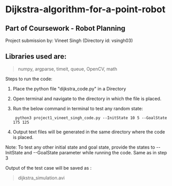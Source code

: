 # Dijkstra-algorithm-for-a-point-robot
## Part of Coursework - Robot Planning 

Project submission by: Vineet Singh (Directory id: vsingh03)

## Libraries used are: 
>numpy, argparse, timeit, queue, OpenCV, math 

Steps to run the code:
1. Place the python file "dijkstra_code.py" in a Directory
2. Open terminal and navigate to the directory in which the file is placed. 
3. Run the below command in terminal to test any random state:
        
        python3 project1_vineet_singh_code.py --InitState 10 5 --GoalState 175 125

4. Output text files will be generated in the same directory where the code is placed. 

Note: To test any other initial state and goal state, provide the states to --InitState and --GoalState parameter while running the code. Same as in step 3 

Output of the test case will be saved as : 
>dijkstra_simulation.avi  
